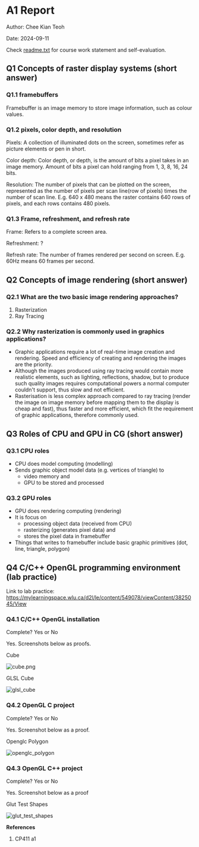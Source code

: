 # A1 Report

Author: Chee Kian Teoh

Date: 2024-09-11 

Check [readme.txt](readme.txt) for course work statement and self-evaluation. 
   
## Q1 Concepts of raster display systems (short answer)


### Q1.1 framebuffers

Framebuffer is an image memory to store image information, such as colour values.


### Q1.2 pixels, color depth, and resolution

Pixels: A collection of illuminated dots on the screen, sometimes refer as picture elements or pen in short.

Color depth: Color depth, or depth, is the amount of bits a pixel takes in an image memory. Amount of bits a pixel can hold ranging from 1, 3, 8, 16, 24 bits.

Resolution: The number of pixels that can be plotted on the screen, represented as the number of pixels per scan line(row of pixels) times the number of scan line. E.g. 640 x 480 means the raster contains 640 rows of pixels, and each rows contains 480 pixels. 


### Q1.3 Frame, refreshment, and refresh rate

Frame: Refers to a complete screen area. 

Refreshment: ?

Refresh rate: The number of frames rendered per second on screen. E.g. 60Hz means 60 frames per second.


## Q2 Concepts of image rendering (short answer)


### Q2.1 What are the two basic image rendering approaches?
1. Rasterization
2. Ray Tracing


### Q2.2 Why rasterization is commonly used in graphics applications?
- Graphic applications require a lot of real-time image creation and rendering. Speed and efficiency of creating and rendering the images are the priority.
- Although the images produced using ray tracing would contain more realistic elements, such as lighting, reflections, shadow, but to produce such quality images requires computational powers a normal computer couldn't support, thus slow and not efficient.
- Rasterisation is less complex approach compared to ray tracing (render the image on image memory before mapping them to the display is cheap and fast), thus faster and more efficient, which fit the requirement of graphic applications, therefore commonly used.
 

## Q3 Roles of CPU and GPU in CG (short answer)


### Q3.1 CPU roles

- CPU does model computing (modelling)
- Sends graphic object model data (e.g. vertices of triangle) to
  - video memory and
  - GPU
  to be stored and processed

### Q3.2 GPU roles

- GPU does rendering computing (rendering)
- It is focus on 
  - processing object data (received from CPU)
  - rasterizing (generates pixel data) and
  - stores the pixel data in framebuffer
- Things that writes to framebuffer include basic graphic primitives (dot, line, triangle, polygon)


## Q4 C/C++ OpenGL programming environment (lab practice)

Link to lab practice: https://mylearningspace.wlu.ca/d2l/le/content/549078/viewContent/3825045/View


### Q4.1 C/C++ OpenGL installation 

Complete? Yes or No 

Yes. Screenshots below as proofs.

Cube

![cube.png](https://github.com/user-attachments/assets/6b004c5f-3ef1-4f6e-8695-4f2023fccacb)

GLSL Cube

![glsl_cube](https://github.com/user-attachments/assets/25be8fa7-91ab-478f-9e2f-c235175aec29)

### Q4.2 OpenGL C project 

Complete? Yes or No 

Yes. Screenshot below as a proof.

Openglc Polygon

![openglc_polygon](https://github.com/user-attachments/assets/f43f97e4-1e25-4c53-bead-80fef286c5c6)

### Q4.3 OpenGL C++ project 

Complete? Yes or No 

Yes. Screenshot below as a proof

Glut Test Shapes

![glut_test_shapes](https://github.com/user-attachments/assets/7b627e5b-aa03-44db-8d11-4f9de0732f30)


**References**

1. CP411 a1
